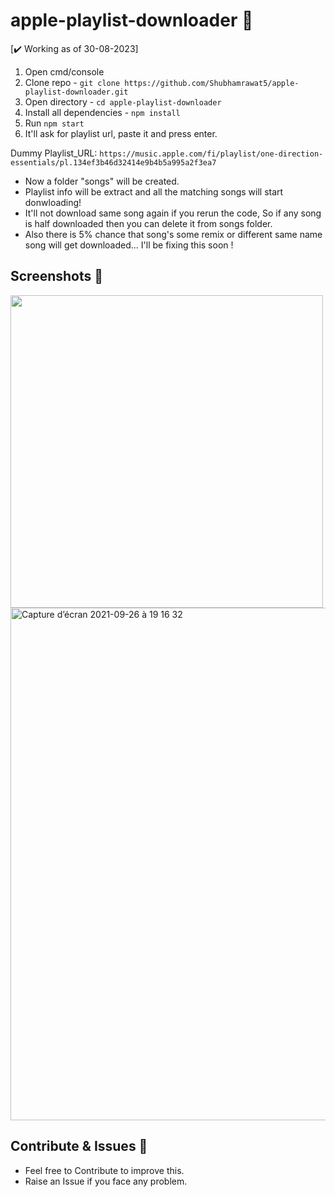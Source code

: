 # apple-playlist-downloader 🎵

[✔️ Working as of 30-08-2023]

1. Open cmd/console
2. Clone repo - `git clone https://github.com/Shubhamrawat5/apple-playlist-downloader.git`
3. Open directory - `cd apple-playlist-downloader`
4. Install all dependencies - `npm install`
5. Run `npm start`
6. It'll ask for playlist url, paste it and press enter.

Dummy Playlist_URL: `https://music.apple.com/fi/playlist/one-direction-essentials/pl.134ef3b46d32414e9b4b5a995a2f3ea7`

- Now a folder "songs" will be created.
- Playlist info will be extract and all the matching songs will start donwloading!
- It'll not download same song again if you rerun the code, So if any song is half downloaded then you can delete it from songs folder.
- Also there is 5% chance that song's some remix or different same name song will get downloaded... I'll be fixing this soon !

## Screenshots 🚀

<img src = "https://i.ibb.co/jGkBFN6/aaaa.png" width="500"/>
<img width="820" alt="Capture d’écran 2021-09-26 à 19 16 32" src="https://user-images.githubusercontent.com/44288655/134817487-1a468b63-1e53-4f87-a862-05098813e52b.png">

## Contribute & Issues 🚀

- Feel free to Contribute to improve this.
- Raise an Issue if you face any problem.
